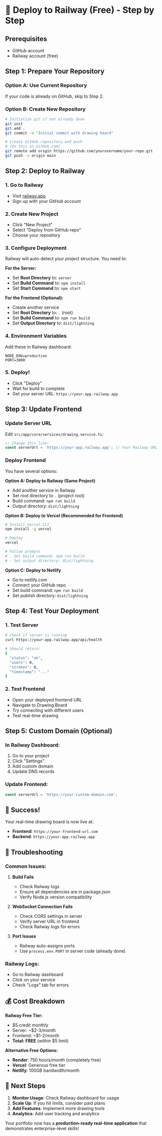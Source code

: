 # 🚀 Deploy to Railway (Free) - Step by Step

## Prerequisites
- GitHub account
- Railway account (free)

## Step 1: Prepare Your Repository

### Option A: Use Current Repository
If your code is already on GitHub, skip to Step 2.

### Option B: Create New Repository
```bash
# Initialize git if not already done
git init
git add .
git commit -m "Initial commit with drawing board"

# Create GitHub repository and push
# (Do this on GitHub.com)
git remote add origin https://github.com/yourusername/your-repo.git
git push -u origin main
```

## Step 2: Deploy to Railway

### 1. Go to Railway
- Visit [railway.app](https://railway.app)
- Sign up with your GitHub account

### 2. Create New Project
- Click "New Project"
- Select "Deploy from GitHub repo"
- Choose your repository

### 3. Configure Deployment
Railway will auto-detect your project structure. You need to:

**For the Server:**
- Set **Root Directory** to: `server`
- Set **Build Command** to: `npm install`
- Set **Start Command** to: `npm start`

**For the Frontend (Optional):**
- Create another service
- Set **Root Directory** to: `.` (root)
- Set **Build Command** to: `npm run build`
- Set **Output Directory** to: `dist/lightning`

### 4. Environment Variables
Add these in Railway dashboard:
```
NODE_ENV=production
PORT=3000
```

### 5. Deploy!
- Click "Deploy"
- Wait for build to complete
- Get your server URL: `https://your-app.railway.app`

## Step 3: Update Frontend

### Update Server URL
Edit `src/app/core/services/drawing.service.ts`:

```typescript
// Change this line:
const serverUrl = 'https://your-app.railway.app'; // Your Railway URL
```

### Deploy Frontend
You have several options:

**Option A: Deploy to Railway (Same Project)**
- Add another service in Railway
- Set root directory to `.` (project root)
- Build command: `npm run build`
- Output directory: `dist/lightning`

**Option B: Deploy to Vercel (Recommended for Frontend)**
```bash
# Install Vercel CLI
npm install -g vercel

# Deploy
vercel

# Follow prompts
# - Set build command: npm run build
# - Set output directory: dist/lightning
```

**Option C: Deploy to Netlify**
- Go to netlify.com
- Connect your GitHub repo
- Set build command: `npm run build`
- Set publish directory: `dist/lightning`

## Step 4: Test Your Deployment

### 1. Test Server
```bash
# Check if server is running
curl https://your-app.railway.app/api/health

# Should return:
{
  "status": "ok",
  "users": 0,
  "strokes": 0,
  "timestamp": "..."
}
```

### 2. Test Frontend
- Open your deployed frontend URL
- Navigate to Drawing Board
- Try connecting with different users
- Test real-time drawing

## Step 5: Custom Domain (Optional)

### In Railway Dashboard:
1. Go to your project
2. Click "Settings"
3. Add custom domain
4. Update DNS records

### Update Frontend:
```typescript
const serverUrl = 'https://your-custom-domain.com';
```

## 🎉 Success!

Your real-time drawing board is now live at:
- **Frontend**: `https://your-frontend-url.com`
- **Backend**: `https://your-app.railway.app`

## 🔧 Troubleshooting

### Common Issues:

1. **Build Fails**
   - Check Railway logs
   - Ensure all dependencies are in package.json
   - Verify Node.js version compatibility

2. **WebSocket Connection Fails**
   - Check CORS settings in server
   - Verify server URL in frontend
   - Check Railway logs for errors

3. **Port Issues**
   - Railway auto-assigns ports
   - Use `process.env.PORT` in server code (already done)

### Railway Logs:
- Go to Railway dashboard
- Click on your service
- Check "Logs" tab for errors

## 💰 Cost Breakdown

**Railway Free Tier:**
- $5 credit monthly
- Server: ~$2-3/month
- Frontend: ~$1-2/month
- **Total: FREE** (within $5 limit)

**Alternative Free Options:**
- **Render**: 750 hours/month (completely free)
- **Vercel**: Generous free tier
- **Netlify**: 100GB bandwidth/month

## 🚀 Next Steps

1. **Monitor Usage**: Check Railway dashboard for usage
2. **Scale Up**: If you hit limits, consider paid plans
3. **Add Features**: Implement more drawing tools
4. **Analytics**: Add user tracking and analytics

Your portfolio now has a **production-ready real-time application** that demonstrates enterprise-level skills! 